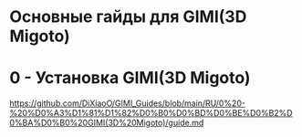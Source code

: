 # Основные гайды для GIMI(3D Migoto)
# 0 - Установка GIMI(3D Migoto)
https://github.com/DiXiaoO/GIMI_Guides/blob/main/RU/0%20-%20%D0%A3%D1%81%D1%82%D0%B0%D0%BD%D0%BE%D0%B2%D0%BA%D0%B0%20GIMI(3D%20Migoto)/guide.md